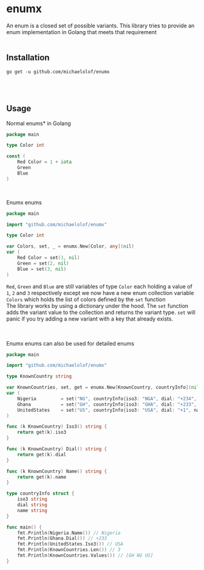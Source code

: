 # enumx

An enum is a closed set of possible variants. This library tries to provide an enum implementation in Golang that meets that requirement
<br>
<br>

## Installation
```$
go get -u github.com/michaelolof/enumx
```
<br>
<br>

## Usage

Normal enums* in Golang
```go
package main

type Color int

const (
    Red Color = 1 + iota
    Green
    Blue
)
```
<br>

Enumx enums
```go
package main

import "github.com/michaelolof/enumx"

type Color int

var Colors, set, _ = enumx.New[Color, any](nil)
var (
    Red Color = set(1, nil)
    Green = set(2, nil)
    Blue = set(3, nil)
)
```
`Red`, `Green` and `Blue` are still variables of type `Color` each holding a value of `1`, `2` and `3` respectively except we now have a new enum collection variable `Colors` which holds the list of colors defined by the `set` function
<br/>
The library works by using a dictionary under the hood. The `set` function adds the variant value to the collection and returns the variant type. `set` will panic if you try adding a new variant with a key that already exists.

<br />
<br />
Enumx enums can also be used for detailed enums

```go
package main

import "github.com/michaelolof/enumx"

type KnownCountry string

var KnownCountries, set, get = enumx.New[KnownCountry, countryInfo](nil)
var (
    Nigeria         = set("NG", countryInfo{iso3: "NGA", dial: "+234", name: "Nigeria"})
    Ghana           = set("GH", countryInfo{iso3: "GHA", dial: "+233", name: "Ghana"})
    UnitedStates    = set("US", countryInfo{iso3: "USA", dial: "+1", name: "United States of America"})
)

func (k KnownCountry) Iso3() string {
    return get(k).iso3
}

func (k KnownCountry) Dial() string {
    return get(k).dial
}

func (k KnownCountry) Name() string {
    return get(k).name
}

type countryInfo struct {
    iso3 string
    dial string
    name string
}

func main() {
    fmt.Println(Nigeria.Name()) // Nigeria
    fmt.Println(Ghana.Dial()) // +233
    fmt.Println(UnitedStates.Iso3()) // USA
    fmt.Println(KnownCountries.Len()) // 3
    fmt.Println(KnownCountries.Values()) // [GH NG US]
}
```